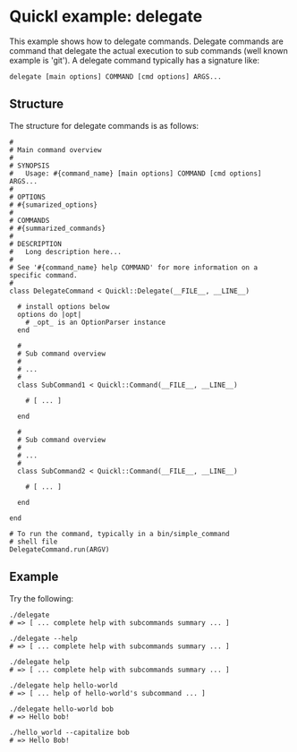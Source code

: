 # Quickl example: delegate

This example shows how to delegate commands. Delegate commands are command
that delegate the actual execution to sub commands (well known example is
'git'). A delegate command typically has a signature like:

    delegate [main options] COMMAND [cmd options] ARGS...

## Structure

The structure for delegate commands is as follows:

    #
    # Main command overview
    #
    # SYNOPSIS
    #   Usage: #{command_name} [main options] COMMAND [cmd options] ARGS...
    #
    # OPTIONS
    # #{sumarized_options}
    #
    # COMMANDS
    # #{summarized_commands}
    #
    # DESCRIPTION
    #   Long description here...
    #
    # See '#{command_name} help COMMAND' for more information on a specific command.
    #
    class DelegateCommand < Quickl::Delegate(__FILE__, __LINE__)
    
      # install options below
      options do |opt|
        # _opt_ is an OptionParser instance
      end
      
      #
      # Sub command overview
      # 
      # ...
      #
      class SubCommand1 < Quickl::Command(__FILE__, __LINE__)
      
        # [ ... ]
      
      end
      
      #
      # Sub command overview
      # 
      # ...
      #
      class SubCommand2 < Quickl::Command(__FILE__, __LINE__)
      
        # [ ... ]
      
      end
      
    end 
    
    # To run the command, typically in a bin/simple_command 
    # shell file
    DelegateCommand.run(ARGV)
    

## Example

Try the following:

    ./delegate 
    # => [ ... complete help with subcommands summary ... ]
    
    ./delegate --help
    # => [ ... complete help with subcommands summary ... ]
    
    ./delegate help 
    # => [ ... complete help with subcommands summary ... ]
    
    ./delegate help hello-world 
    # => [ ... help of hello-world's subcommand ... ]

    ./delegate hello-world bob
    # => Hello bob!
    
    ./hello_world --capitalize bob
    # => Hello Bob!
